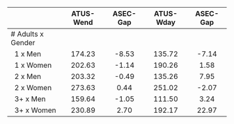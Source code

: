 
|                      |    ATUS-Wend |     ASEC-Gap |    ATUS-Wday |     ASEC-Gap |
| -------------------- | :----------: | :----------: | :----------: | :----------: |
| # Adults x Gender    |              |              |              |              |
| &nbsp;&nbsp;1 x Men  |       174.23 |        -8.53 |       135.72 |        -7.14 |
| &nbsp;&nbsp;1 x Women |       202.63 |        -1.14 |       190.26 |         1.58 |
| &nbsp;&nbsp;2 x Men  |       203.32 |        -0.49 |       135.26 |         7.95 |
| &nbsp;&nbsp;2 x Women |       273.63 |         0.44 |       251.02 |        -2.07 |
| &nbsp;&nbsp;3+ x Men |       159.64 |        -1.05 |       111.50 |         3.24 |
| &nbsp;&nbsp;3+ x Women |       230.89 |         2.70 |       192.17 |        22.97 |

